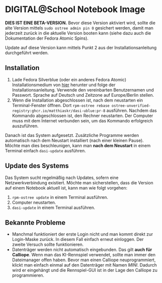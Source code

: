 # DIGITAL@School Notebook Image

**DIES IST EINE BETA-VERSION.**
Bevor diese Version aktiviert wird, sollte die alte Version mittels `sudo ostree admin pin 0` gesichert werden, damit man jederzeit zurück in die aktuelle Version booten kann (siehe dazu auch die Dokumentation der Fedora Atomic Spins).

Update auf diese Version kann mittels Punkt 2 aus der Installationsanleitung durchgeführt werden.

## Installation

1. Lade Fedora Silverblue (oder ein anderes Fedora Atomic) Installationsmedium von [hier](https://getfedora.org) herunter und folge der Installationsanleitung.
   Verwende den vereinbarten Benutzernamen und Passwort.
   Sprache auf Deutsch und Zeitzone auf Europe/Berlin stellen.
2. Wenn die Installation abgeschlossen ist, nach dem neustarten ein Terminal-Fenster öffnen.
   Dort `rpm-ostree rebase ostree-unverified-registry:ghcr.io/matthiaskr/dasi-ublue:pr-8` ausführen.
   Nachdem das Kommando abgeschlossen ist, den Rechner neustarten.
   Der Computer muss mit dem Internet verbunden sein, um das Kommando erfolgreich auszuführen.

Danach ist das System aufgesetzt.
Zusätzliche Programme werden automatisch nach dem Neustart installiert (nach einer kleinen Pause).
Möchte man dies beschleunigen, kann man **nach dem Neustart** in einem Terminal einfach `dasi-update` ausführen.

## Update des Systems

Das System sucht regelmäßig nach Updates, sofern eine Netzwerkverbindung existiert.
Möchte man sicherstellen, dass die Version auf einem Notebook aktuell ist, kann man wie folgt vorgehen:

1. `rpm-ostree update` in einem Terminal ausführen.
2. Computer neustarten.
3. `dasi-update` in einem Terminal ausführen.

## Bekannte Probleme

* Manchmal funktioniert der erste Login nicht und man kommt direkt zur Login-Maske zurück.
  In diesem Fall einfach erneut einloggen.
  Der zweite Versuch sollte funktionieren.
* Datenträger werden nicht automatisch eingebunden.
  Das gilt **auch für Calliope**.
  Wenn man das KI-Rennspiel verwendet, sollte man immer den Dateimanager offen haben.
  Bevor man einen Calliope neuprogrammiert, klickt man einfach einmal auf den Datenträger mit Namen *MINI*.
  Dadurch wird er eingehängt und die Rennspiel-GUI ist in der Lage den Calliope zu programmieren.
